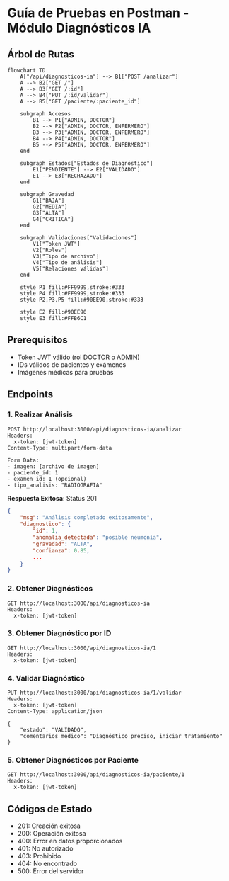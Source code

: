 # Guía de Pruebas en Postman - Módulo Diagnósticos IA

## Árbol de Rutas

```mermaid
flowchart TD
    A["/api/diagnosticos-ia"] --> B1["POST /analizar"]
    A --> B2["GET /"]
    A --> B3["GET /:id"]
    A --> B4["PUT /:id/validar"]
    A --> B5["GET /paciente/:paciente_id"]

    subgraph Accesos
        B1 --> P1["ADMIN, DOCTOR"]
        B2 --> P2["ADMIN, DOCTOR, ENFERMERO"]
        B3 --> P3["ADMIN, DOCTOR, ENFERMERO"]
        B4 --> P4["ADMIN, DOCTOR"]
        B5 --> P5["ADMIN, DOCTOR, ENFERMERO"]
    end

    subgraph Estados["Estados de Diagnóstico"]
        E1["PENDIENTE"] --> E2["VALIDADO"]
        E1 --> E3["RECHAZADO"]
    end

    subgraph Gravedad
        G1["BAJA"]
        G2["MEDIA"]
        G3["ALTA"]
        G4["CRITICA"]
    end

    subgraph Validaciones["Validaciones"]
        V1["Token JWT"]
        V2["Roles"]
        V3["Tipo de archivo"]
        V4["Tipo de análisis"]
        V5["Relaciones válidas"]
    end

    style P1 fill:#FF9999,stroke:#333
    style P4 fill:#FF9999,stroke:#333
    style P2,P3,P5 fill:#90EE90,stroke:#333
    
    style E2 fill:#90EE90
    style E3 fill:#FFB6C1
```

## Prerequisitos
- Token JWT válido (rol DOCTOR o ADMIN)
- IDs válidos de pacientes y exámenes
- Imágenes médicas para pruebas

## Endpoints

### 1. Realizar Análisis
```http
POST http://localhost:3000/api/diagnosticos-ia/analizar
Headers:
  x-token: [jwt-token]
Content-Type: multipart/form-data

Form Data:
- imagen: [archivo de imagen]
- paciente_id: 1
- examen_id: 1 (opcional)
- tipo_analisis: "RADIOGRAFIA"
```
**Respuesta Exitosa**: Status 201
```json
{
    "msg": "Análisis completado exitosamente",
    "diagnostico": {
        "id": 1,
        "anomalia_detectada": "posible neumonía",
        "gravedad": "ALTA",
        "confianza": 0.85,
        ...
    }
}
```

### 2. Obtener Diagnósticos
```http
GET http://localhost:3000/api/diagnosticos-ia
Headers:
  x-token: [jwt-token]
```

### 3. Obtener Diagnóstico por ID
```http
GET http://localhost:3000/api/diagnosticos-ia/1
Headers:
  x-token: [jwt-token]
```

### 4. Validar Diagnóstico
```http
PUT http://localhost:3000/api/diagnosticos-ia/1/validar
Headers:
  x-token: [jwt-token]
Content-Type: application/json

{
    "estado": "VALIDADO",
    "comentarios_medico": "Diagnóstico preciso, iniciar tratamiento"
}
```

### 5. Obtener Diagnósticos por Paciente
```http
GET http://localhost:3000/api/diagnosticos-ia/paciente/1
Headers:
  x-token: [jwt-token]
```

## Códigos de Estado
- 201: Creación exitosa
- 200: Operación exitosa
- 400: Error en datos proporcionados
- 401: No autorizado
- 403: Prohibido
- 404: No encontrado
- 500: Error del servidor